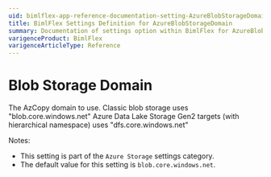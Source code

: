 ```yaml
---
uid: bimlflex-app-reference-documentation-setting-AzureBlobStorageDomain
title: BimlFlex Settings Definition for AzureBlobStorageDomain
summary: Documentation of settings option within BimlFlex for AzureBlobStorageDomain
varigenceProduct: BimlFlex
varigenceArticleType: Reference
---
```


# Blob Storage Domain

The AzCopy domain to use. Classic blob storage uses "blob.core.windows.net" Azure Data Lake Storage Gen2 targets (with hierarchical namespace) uses "dfs.core.windows.net"

Notes:

* This setting is part of the `Azure Storage` settings category.
* The default value for this setting is `blob.core.windows.net`.
